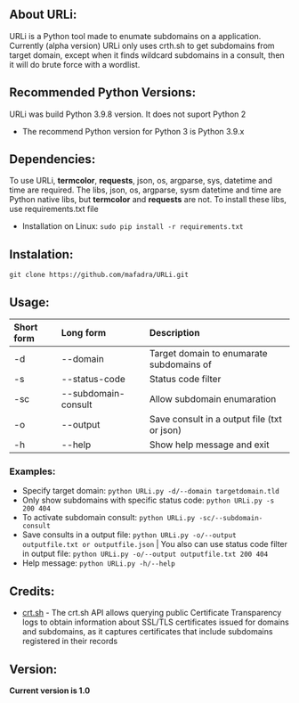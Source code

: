 ## About URLi:
URLi is a Python tool made to enumate subdomains on a application. Currently (alpha version) URLi only uses crth.sh to get subdomains from target domain, except when it finds wildcard subdomains in a consult, then it will do brute force with a wordlist.

## Recommended Python Versions:
URLi was build Python 3.9.8 version. It does not suport Python 2
- The recommend Python version for Python 3 is Python 3.9.x

## Dependencies:
To use URLi, **termcolor**, **requests**, json, os, argparse, sys, datetime and time are required. The libs, json, os, argparse, sysm datetime and time are Python native libs, but **termcolor** and **requests** are not.
To install these libs, use requirements.txt file

- Installation on Linux: ```sudo pip install -r requirements.txt```

## Instalation:
```git clone https://github.com/mafadra/URLi.git```

## Usage:
| Short form | Long form | Description |
|:-------------------|:------------|:------------------|
| -d | --domain | Target domain to enumarate subdomains of|
| -s | --status-code | Status code filter |
| -sc | --subdomain-consult | Allow subdomain enumaration |
| -o | --output | Save consult in a output file (txt or json) |
| -h | --help | Show help message and exit |

### **Examples:**
- Specify target domain: ```python URLi.py -d/--domain targetdomain.tld```
- Only show subdomains with specific status code: ```python URLi.py -s 200 404```
- To activate subdomain consult: ```python URLi.py -sc/--subdomain-consult```
- Save consults in a output file: ```python URLi.py -o/--output outputfile.txt or outputfile.json``` | You also can use status code filter in output file: ```python URLi.py -o/--output outputfile.txt 200 404```
- Help message: ```python URLi.py -h/--help```

## Credits:
- [crt.sh](https://github.com/crtsh) - The crt.sh API allows querying public Certificate Transparency logs to obtain information about SSL/TLS certificates issued for domains and subdomains, as it captures certificates that include subdomains registered in their records

## Version:
**Current version is 1.0**
